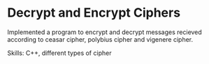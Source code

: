 # Decrypt and Encrypt Ciphers

Implemented a program to encrypt and decrypt messages recieved according to ceasar cipher, polybius cipher and vigenere cipher.

Skills: C++, different types of cipher
